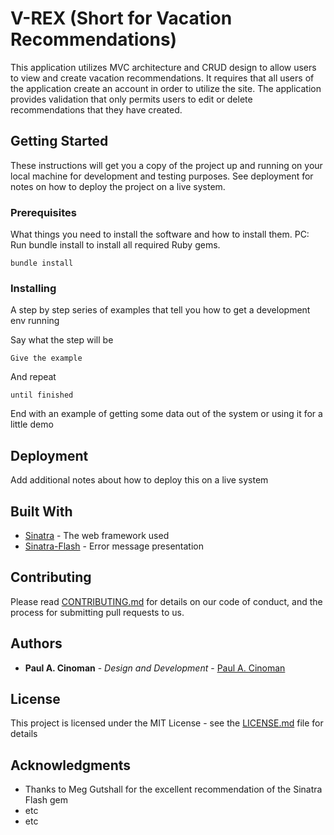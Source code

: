 # V-REX (Short for Vacation Recommendations)

This application utilizes MVC architecture and CRUD design to allow users to view and create vacation recommendations.  It requires that all users of the application create an account in order to utilize the site.  The application provides validation that only permits users to edit or delete recommendations that they have created. 

## Getting Started

These instructions will get you a copy of the project up and running on your local machine for development and testing purposes. See deployment for notes on how to deploy the project on a live system.

### Prerequisites

What things you need to install the software and how to install them.
PC:  Run bundle install to install all required Ruby gems.

```
bundle install
```

### Installing

A step by step series of examples that tell you how to get a development env running

Say what the step will be

```
Give the example
```

And repeat

```
until finished
```

End with an example of getting some data out of the system or using it for a little demo


## Deployment

Add additional notes about how to deploy this on a live system

## Built With

* [Sinatra](http://sinatrarb.com/) - The web framework used
* [Sinatra-Flash](https://github.com/SFEley/sinatra-flash) - Error message presentation

## Contributing

Please read [CONTRIBUTING.md](https://gist.github.com/PurpleBooth/b24679402957c63ec426) for details on our code of conduct, and the process for submitting pull requests to us.

## Authors

* **Paul A. Cinoman** - *Design and Development* - [Paul A. Cinoman](https://github.com/Swellpf)


## License

This project is licensed under the MIT License - see the [LICENSE.md](LICENSE.md) file for details

## Acknowledgments

* Thanks to Meg Gutshall for the excellent recommendation of the Sinatra Flash gem
* etc
* etc
